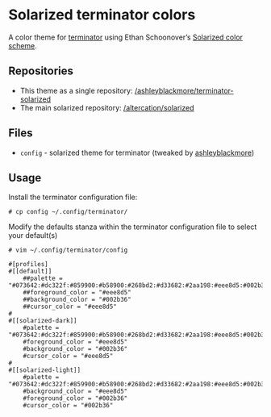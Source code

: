 # Solarized terminator colors

A color theme for [terminator](http://www.tenshu.net/terminator/) using Ethan Schoonover’s [Solarized color scheme](http://ethanschoonover.com/solarized).

## Repositories
  * This theme as a single repository: [/ashleyblackmore/terminator-solarized](https://github.com/ashleyblackmore/terminator-solarized)
  * The main solarized repository: [/altercation/solarized](https://github.com/altercation/solarized)

## Files
  * `config` -  solarized theme for terminator (tweaked by [ashleyblackmore](https://github.com/ashleyblackmore))

## Usage
Install the terminator configuration file:

    # cp config ~/.config/terminator/

Modify the defaults stanza within the terminator configuration file to select your default(s)

    # vim ~/.config/terminator/config

    #[profiles]
    #[[default]]
        ##palette = "#073642:#dc322f:#859900:#b58900:#268bd2:#d33682:#2aa198:#eee8d5:#002b36:#cb4b16:#586e75:#657b83:#839496:#6c71c4:#93a1a1:#fdf6e3"
        ##foreground_color = "#eee8d5"
        ##background_color = "#002b36"
        ##cursor_color = "#eee8d5"
    #
    #[[solarized-dark]]
        #palette = "#073642:#dc322f:#859900:#b58900:#268bd2:#d33682:#2aa198:#eee8d5:#002b36:#cb4b16:#586e75:#657b83:#839496:#6c71c4:#93a1a1:#fdf6e3"
        #foreground_color = "#eee8d5"
        #background_color = "#002b36"
        #cursor_color = "#eee8d5"
    #
    #[[solarized-light]]
        #palette = "#073642:#dc322f:#859900:#b58900:#268bd2:#d33682:#2aa198:#eee8d5:#002b36:#cb4b16:#586e75:#657b83:#839496:#6c71c4:#93a1a1:#fdf6e3"
        #background_color = "#eee8d5"
        #foreground_color = "#002b36"
        #cursor_color = "#002b36"
